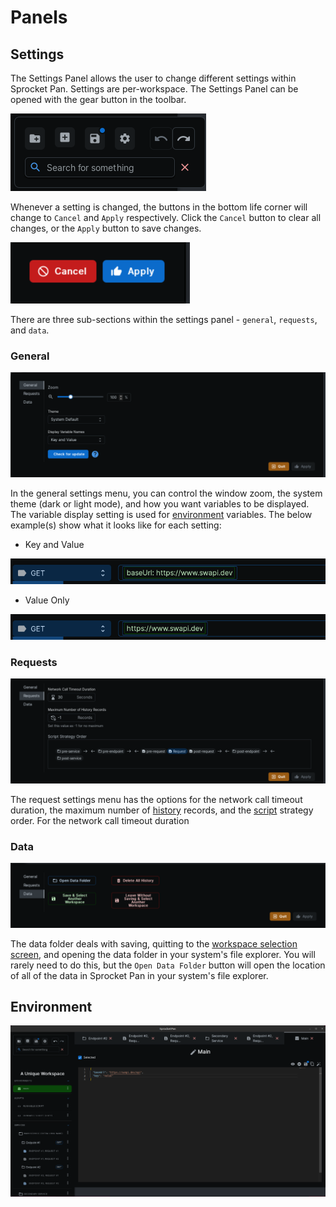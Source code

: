 # Panels

## Settings

The Settings Panel allows the user to change different settings within Sprocket Pan. Settings are per-workspace. The Settings Panel can be opened with the gear button in the toolbar.

![Toolbar](../assets/images/getting-started/layout/toolbar.png)

Whenever a setting is changed, the buttons in the bottom life corner will change to `Cancel` and `Apply` respectively. Click the `Cancel` button to clear all changes, or the `Apply` button to save changes.

![Settings Buttons](../assets/images/getting-started/panels/settings-cancel-apply-buttons.png)

There are three sub-sections within the settings panel - `general`, `requests`, and `data`.

### General

![Settings Panel - General](../assets/images/getting-started/panels/settings-panel-general.png)

In the general settings menu, you can control the window zoom, the system theme (dark or light mode), and how you want variables to be displayed. The variable display setting is used for [environment](../terminology/#environment) variables. The below example(s) show what it looks like for each setting:

* Key and Value

![Key And Value Display Setting](../assets/images/getting-started/panels/settings-variable-names-on.png)

* Value Only

![Value Display Setting](../assets/images/getting-started/panels/settings-variable-name-off.png)

### Requests

![Settings Panel - Requests](../assets/images/getting-started/panels/settings-panel-requests.png)

The request settings menu has the options for the network call timeout duration, the maximum number of [history](../terminology/#history) records, and the [script](../terminology/#script) strategy order. For the network call timeout duration

### Data

![Settings Panel - Data](../assets/images/getting-started/panels/settings-panel-data.png)

The data folder deals with saving, quitting to the [workspace selection screen](../../getting-started/layout/#workspace-selection-screen), and opening the data folder in your system's file explorer. You will rarely need to do this, but the `Open Data Folder` button will open the location of all of the data in Sprocket Pan in your system's file explorer.  

## Environment

![Environment Panel](../assets/images/getting-started/panels/environment.png)

